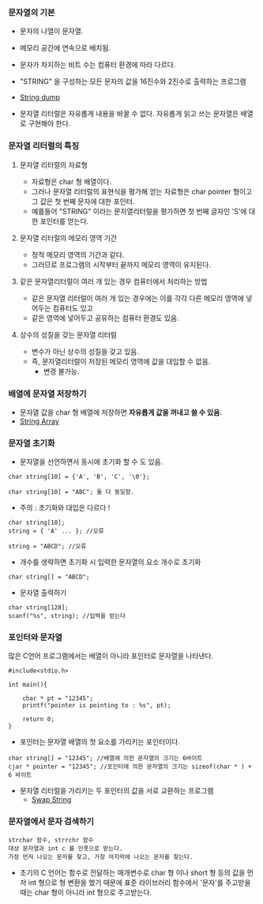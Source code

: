 ### 문자열의 기본 
* 문자의 나열이 문자열. 
* 메모리 공간에 연속으로 배치됨. 
* 문자가 차지하는 비트 수는 컴퓨터 환경에 따라 다르다. 
* "STRING" 을 구성하는 모든 문자의 값을 16진수와 2진수로 출력하는 프로그램 

* [String dump](../string_dump.c)

* 문자열 리터럴은 자유롭게 내용을 바꿀 수 없다. 자유롭게 읽고 쓰는 문자열은 
배열로 구현해야 한다. 

### 문자열 리터럴의 특징 
1. 문자열 리터럴의 자료형 
    * 자료형은 char 형 배열이다. 
    * 그러나 문자열 리터럴의 표현식을 평가해 얻는 자료형은 char pointer 형이고 그 값은 첫 번째 문자에 대한 포인터. 
    * 예를들어 "STRING" 이라는 문자열리터럴을 평가하면 첫 번째 글자인 'S'에 대한 포인터를 얻는다. 
    
2. 문자열 리터럴의 메모리 영역 기간
    * 정적 메모리 영역의 기간과 같다. 
    * 그러므로 프로그램의 시작부터 끝까지 메모리 영역이 유지된다. 
    
3. 같은 문자열리터럴이 여러 개 있는 경우 컴퓨터에서 처리하는 방법 
    * 같은 문자열 리터럴이 여러 개 있는 경우에는 이를 각각 다른 메모리 영역에 넣어두는 컴퓨터도 있고
    * 같은 영역에 넣어두고 공유하는 컴퓨터 환경도 있음. 
    
4. 상수의 성질을 갖는 문자열 리터럴 
    * 변수가 아닌 상수의 성질을 갖고 있음. 
    * 즉, 문자열리터럴이 저장된 메모리 영역에 값을 대입할 수 없음.
        * 변경 불가능. 
        
### 배열에 문자열 저장하기 
* 문자열 값을 char 형 배열에 저장하면 **자유롭게 값을 꺼내고 쓸 수 있음.**
* [String Array](../string_array.c)


### 문자열 초기화 
* 문자열을 선언하면서 동시에 초기화 할 수 도 있음. 

```
char string[10] = {'A', 'B', 'C', '\0'};

char string[10] = "ABC"; 둘 다 동일함. 
``` 
* 주의 : 초기화와 대입은 다르다 ! 
```
char string[10]; 
string = { 'A' ... }; //오류

string = "ABCD"; //오류 
```

* 개수를 생략하면 초기화 시 입력한 문자열의 요소 개수로 초기화 

```
char string[] = "ABCD"; 
```

* 문자열 출력하기 
```
char string[128]; 
scanf("%s", string); //입력을 받는다 
```

### 포인터와 문자열 
많은 C언어 프로그램에서는 배열이 아니라 포인터로 문자열을 나타낸다. 

```
#include<stdio.h>

int main(){
    
    char * pt = "12345"; 
    printf("pointer is pointing to : %s", pt);

    return 0; 
}
```

* 포인터는 문자열 배열의 첫 요소를 가리키는 포인터이다. 

```
char string[] = "12345"; //배열에 의한 문자열의 크기는 6바이트
cjar * pointer = "12345"; //포인터에 의한 문자열의 크기는 sizeof(char * ) + 6 바이트 
```

* 문자열 리터럴을 가리키는 두 포인터의 값을 서로 교환하는 프로그램
    * [Swap String](../swap_string_ptr.c)
    
### 문자열에서 문자 검색하기 

```
strchar 함수, strrchr 함수 
대상 문자열과 int c 를 인풋으로 받는다. 
가장 먼저 나오는 문자를 찾고, 가장 마지막에 나오는 문자를 찾는다. 
```

* 초기의 C 언어는 함수로 전달하는 매개변수로 char 형 이나 short 형 등의 값을 먼저 int 형으로 형 변환을 했기 때문에 
표준 라이브러리 함수에서 '문자'를 주고받을 때는 char 형이 아니라 int 형으로 주고받는다.





    

